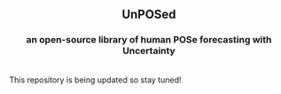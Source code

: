 <div align="center">
<h2> UnPOSed </h2>
<h3> an open-source library of human POSe forecasting with Uncertainty </h3>

<div align="justify">
</br>
This repository is being updated so stay tuned!
